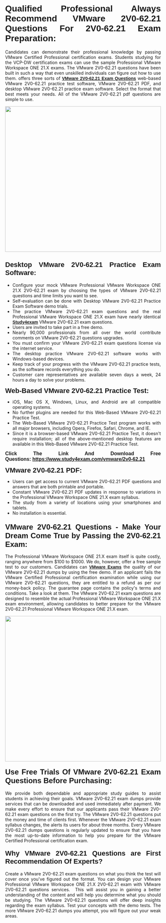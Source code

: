 <h1 style="text-align: justify;"><span style="font-family:Verdana,Geneva,sans-serif;"><strong>Qualified Professional Always Recommend VMware 2V0-62.21 Questions For 2V0-62.21 Exam Preparation:</strong></span></h1>

<p style="text-align: justify;">Candidates can demonstrate their professional knowledge by passing VMware Certified Professional certification exams. Students studying for the VCP-DW certification exams can use the sample Professional VMware Workspace ONE 21.X exams. The VMware 2V0-62.21 questions have been built in such a way that even unskilled individuals can figure out how to use them. offers three sorts of <a href="https://www.study4exam.com/vmware/2v0-62.21" target="_blank"><span style="font-family:Verdana,Geneva,sans-serif;"><strong>VMware 2V0-62.21 Exam Questions</strong></span></a> web-based VMware 2V0-62.21 practice test software, VMware 2V0-62.21 PDF, and desktop VMware 2V0-62.21 practice exam software. Select the format that best meets your needs. All of the VMware 2V0-62.21 pdf questions are simple to use.</p>

<p style="text-align: justify;"><a href="https://www.study4exam.com/vmware/2v0-62.21" target="_blank"><img alt="" src="https://www.thequestionanswers.com/wp-content/uploads/2022/02/imgpsh_fullsize_anim-1.webp" style="width: 100%; height: 470px;" /></a></p>

<h2 style="text-align: justify;"><span style="font-family:Verdana,Geneva,sans-serif;"><strong><span style="font-size:22px;">Desktop VMware 2V0-62.21 Practice Exam Software:</span></strong></span></h2>

<ul>
	<li style="text-align: justify;">Configure your mock VMware Professional VMware Workspace ONE 21.X 2V0-62.21 exam by choosing the types of VMware 2V0-62.21 questions and time limits you want to see.</li>
	<li style="text-align: justify;">Self-evaluation can be done with Desktop VMware 2V0-62.21 Practice Exam Software demo trials.</li>
	<li style="text-align: justify;">The practice VMware 2V0-62.21 exam questions and the real Professional VMware Workspace ONE 21.X exam have nearly identical <a href="https://www.study4exam.com/" target="_blank"><span style="font-family:Verdana,Geneva,sans-serif;"><strong>Study4exam</strong></span></a> VMware 2V0-62.21 exam questions.</li>
	<li style="text-align: justify;">Users are invited to take part in a free demo.</li>
	<li style="text-align: justify;">Nearly 90,000 professionals from all over the world contribute comments on VMware 2V0-62.21 questions upgrades.</li>
	<li style="text-align: justify;">You must confirm your VMware 2V0-62.21 exam questions license via the internet service.</li>
	<li style="text-align: justify;">The desktop practice VMware 2V0-62.21 software works with Windows-based devices.</li>
	<li style="text-align: justify;">Keep track of your progress with the VMware 2V0-62.21 practice tests, as the software records everything you do.</li>
	<li style="text-align: justify;">Customer care representatives are available seven days a week, 24 hours a day to solve your problems.</li>
</ul>

<p style="text-align: justify;"><strong><span style="font-size:22px;"><span style="font-family:Verdana,Geneva,sans-serif;">Web-Based VMware 2V0-62.21 Practice Test:</span></span></strong></p>

<ul>
	<li style="text-align: justify;">iOS, Mac OS X, Windows, Linux, and Android are all compatible operating systems.</li>
	<li style="text-align: justify;">No further plugins are needed for this Web-Based VMware 2V0-62.21 Practice Test.</li>
	<li style="text-align: justify;">The Web-Based VMware 2V0-62.21 Practice Test program works with all major browsers, including Opera, Firefox, Safari, Chrome, and IE.</li>
	<li style="text-align: justify;">Since it is a browser-based VMware 2V0-62.21 Practice Test, it doesn't require installation; all of the above-mentioned desktop features are available in this Web-Based VMware 2V0-62.21 Practice Test.</li>
</ul>

<p style="text-align: justify;"><span style="font-size:16px;"><span style="font-family:Tahoma,Geneva,sans-serif;"><strong>Click The Link And Download Free Questions:</strong> <strong><a href="https://www.study4exam.com/vmware/2v0-62.21" target="_blank">https://www.study4exam.com/vmware/2v0-62.21</a></strong></span></span></p>

<p style="text-align: justify;"><strong><span style="font-size:22px;"><span style="font-family:Verdana,Geneva,sans-serif;">VMware 2V0-62.21 PDF:</span></span></strong></p>

<ul>
	<li style="text-align: justify;">Users can get access to current VMware 2V0-62.21 PDF questions and answers that are both printable and portable.</li>
	<li style="text-align: justify;">Constant VMware 2V0-62.21 PDF updates in response to variations in the Professional VMware Workspace ONE 21.X exam syllabus.</li>
	<li style="text-align: justify;">The study from a variety of locations using your smartphones and tablets.</li>
	<li style="text-align: justify;">No installation is essential.</li>
</ul>

<h3 style="text-align: justify;"><span style="font-family:Verdana,Geneva,sans-serif;"><strong><span style="font-size:24px;">VMware 2V0-62.21 Questions - Make Your Dream Come True by Passing the 2V0-62.21 Exam:</span></strong></span></h3>

<p style="text-align: justify;">The Professional VMware Workspace ONE 21.X exam itself is quite costly, ranging anywhere from $100 to $1000. We do, however, offer a free sample test to our customers. Candidates can <a href="https://www.study4exam.com/vmware-exams" target="_blank"><span style="font-family:Verdana,Geneva,sans-serif;"><strong>VMware Exams</strong></span></a> the quality of our VMware 2V0-62.21 dumps by using the free demo. If an applicant fails the VMware Certified Professional certification examination while using our VMware 2V0-62.21 questions, they are entitled to a refund as per our money-back policy. The guarantee page contains the policy's terms and conditions. Take a look at them. The VMware 2V0-62.21 exam questions are designed to resemble the actual Professional VMware Workspace ONE 21.X exam environment, allowing candidates to better prepare for the VMware 2V0-62.21 Professional VMware Workspace ONE 21.X exam.</p>

<p style="text-align: center;"><a href="https://www.study4exam.com/vmware/2v0-62.21" target="_blank"><img alt="" src="https://www.thequestionanswers.com/wp-content/uploads/2022/02/imgpsh_fullsize_anim.webp" style="width: 100%; height: 470px;" /></a></p>

<h4 style="text-align: justify;"><span style="font-family:Verdana,Geneva,sans-serif;"><strong><span style="font-size:24px;">Use Free Trials Of VMware 2V0-62.21 Exam Questions Before Purchasing:</span></strong></span></h4>

<p style="text-align: justify;">We provide both dependable and appropriate study guides to assist students in achieving their goals. VMware 2V0-62.21 exam dumps provide services that can be downloaded and used immediately after payment. We make every effort to ensure that our applicants pass their VMware 2V0-62.21 exam questions on the first try. The VMware 2V0-62.21 questions put the money and time of clients first. Whenever the VMware 2V0-62.21 exam syllabus changes, the alerts its users for about three months. Every VMware 2V0-62.21 dumps questions is regularly updated to ensure that you have the most up-to-date information to help you prepare for the VMware Certified Professional certification exam.</p>

<h4 style="text-align: justify;"><strong><span style="font-family:Verdana,Geneva,sans-serif;"><span style="font-size:22px;">Why VMware 2V0-62.21 Questions are First Recommendation Of Experts?</span></span></strong></h4>

<p style="text-align: justify;">Create a VMware 2V0-62.21 exam questions on what you think the test will cover once you've figured out the format. You can design your VMware Professional VMware Workspace ONE 21.X 2V0-62.21 exam with VMware 2V0-62.21 questions services.  This will assist you in gaining a better understanding of the content and will help you determine what you should be studying. The VMware 2V0-62.21 questions will offer deep insights regarding the exam syllabus. Test your concepts with the demo tests. The more VMware 2V0-62.21 dumps you attempt, you will figure out your weak areas. </p>
